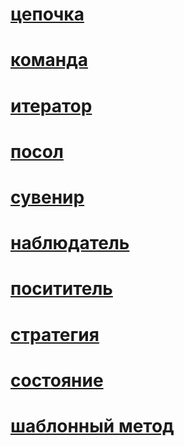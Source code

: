 # [цепочка]()
# [команда]()
# [итератор]()
# [посол]()
# [сувенир]()
# [наблюдатель]()
# [посититель]()
# [стратегия]()
# [состояние]()
# [шаблонный метод]()
